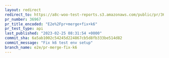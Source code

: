 ```yaml
---
layout: redirect
redirect_to: https://a8c-woo-test-reports.s3.amazonaws.com/public/pr/36967/api/index.html
pr_number: 36967
pr_title_encoded: "E2e%2Fpr+merge+fix+k6"
pr_test_type: api
last_published: "2023-02-25 08:31:54 +0000"
commit_sha: 6a5ab1002c54245d224867cb5d8fb333be514d82
commit_message: "Fix k6 test env setup"
branch_name: e2e/pr-merge-fix-k6
---
```

